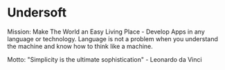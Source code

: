 # Undersoft

Mission: Make The World an Easy Living Place - Develop Apps in any language or technology. Language is not a problem when you understand the machine and know how to think like a machine. 

Motto: "Simplicity is the ultimate sophistication" - Leonardo da Vinci
